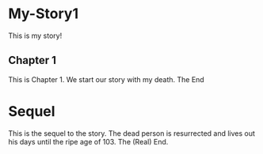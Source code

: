 # My-Story1
This is my story!

## Chapter 1
This is Chapter 1.
We start our story with my death.
The End

# Sequel
This is the sequel to the story.
The dead person is resurrected and lives out his days until the ripe age of 103. The (Real) End.